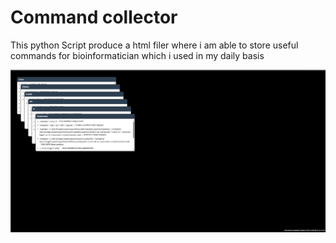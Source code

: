 # Command collector

This python Script produce a html filer where i am able to store useful commands for bioinformatician which i used in my daily basis

![Overview](figure.png)



